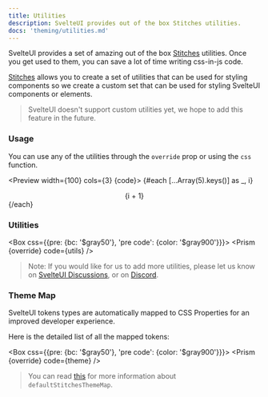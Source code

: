 ```yaml
---
title: Utilities
description: SvelteUI provides out of the box Stitches utilities.
docs: 'theming/utilities.md'
---
```


<script>
    import { CodeBlock, Heading, Preview } from 'components'
    import { SimpleGrid, Center, Box } from "@svelteuidev/core";
    import { Prism } from "@svelteuidev/prism";
    import { theme, utils } from '../../data/theming'

    const override = {'& .token.literal-property.property': {color: '$violet400'}}
    const code = `
    <SimpleGrid cols={3}>
        {#each [...Array(5).keys()] as _, i}
            <Center override={{ bc: 'AliceBlue', padding: '$12', color: '$blue600' }}>{i + 1}<\/Center>
        {/each}
    <\/SimpleGrid>
    `
</script>

<Heading />

SvelteUI provides a set of amazing out of the box [Stitches](https://stitches.dev/docs/utils) utilities. Once
you get used to them, you can save a lot of time writing css-in-js code.

[Stitches](https://stitches.dev/docs/utils) allows you to create a set of utilities that can be used for styling components so
we create a custom set that can be used for styling SvelteUI components or elements.

> SvelteUI doesn't support custom utilities yet, we hope to add this feature in the future.

### Usage

You can use any of the utilities through the `override` prop or using the `css` function.

<Preview width={100} cols={3} {code}>
{#each [...Array(5).keys()] as \_, i}
<Center override={{ bc: 'AliceBlue', padding: '$12', color: '$blue600' }}>{i + 1}</Center>
{/each}
</Preview>

### Utilities

<Box css={{pre: {bc: '$gray50'}, 'pre code': {color: '$gray900'}}}>
<Prism {override} code={utils} />
</Box>

> Note: If you would like for us to add more utilities, please let us know on [SvelteUI Discussions](https://svelteui.org/discussions), or on [Discord](https://discord.gg/2J2xmzCS79).

### Theme Map

SvelteUI tokens types are automatically mapped to CSS Properties for an improved developer experience.

Here is the detailed list of all the mapped tokens:

<Box css={{pre: {bc: '$gray50'}, 'pre code': {color: '$gray900'}}}>
<Prism {override} code={theme} />
</Box>

> You can read [this](https://stitches.dev/docs/tokens#property-mapping) for more information about `defaultStitchesThemeMap`.
